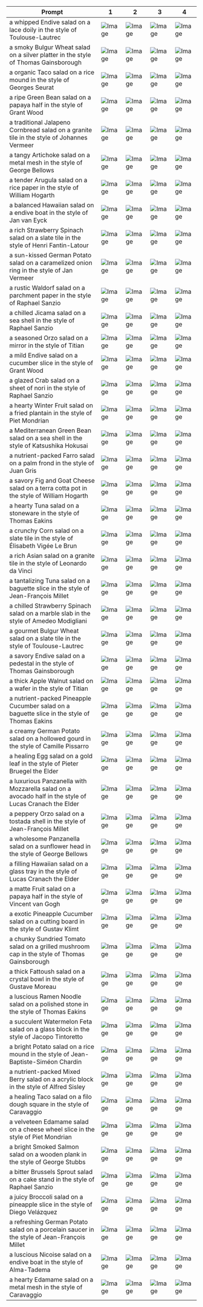 | Prompt | 1 | 2 | 3 | 4 |
|-|-|-|-|-|
| a whipped Endive salad on a lace doily in the style of Toulouse-Lautrec | ![Image](https://salad-benchmark-public-assets.s3.us-east-2.amazonaws.com/sdxl/fa2dbc2c-fded-439f-8e59-8e8058f9e619-0.jpg) | ![Image](https://salad-benchmark-public-assets.s3.us-east-2.amazonaws.com/sdxl/fa2dbc2c-fded-439f-8e59-8e8058f9e619-1.jpg) | ![Image](https://salad-benchmark-public-assets.s3.us-east-2.amazonaws.com/sdxl/fa2dbc2c-fded-439f-8e59-8e8058f9e619-2.jpg) | ![Image](https://salad-benchmark-public-assets.s3.us-east-2.amazonaws.com/sdxl/fa2dbc2c-fded-439f-8e59-8e8058f9e619-3.jpg) |
| a smoky Bulgur Wheat salad on a silver platter in the style of Thomas Gainsborough | ![Image](https://salad-benchmark-public-assets.s3.us-east-2.amazonaws.com/sdxl/e9ca810e-0c3b-4539-9ecf-404c0e80e07c-0.jpg) | ![Image](https://salad-benchmark-public-assets.s3.us-east-2.amazonaws.com/sdxl/e9ca810e-0c3b-4539-9ecf-404c0e80e07c-1.jpg) | ![Image](https://salad-benchmark-public-assets.s3.us-east-2.amazonaws.com/sdxl/e9ca810e-0c3b-4539-9ecf-404c0e80e07c-2.jpg) | ![Image](https://salad-benchmark-public-assets.s3.us-east-2.amazonaws.com/sdxl/e9ca810e-0c3b-4539-9ecf-404c0e80e07c-3.jpg) |
| a organic Taco salad on a rice mound in the style of Georges Seurat | ![Image](https://salad-benchmark-public-assets.s3.us-east-2.amazonaws.com/sdxl/4a6fef7c-aeb3-4170-a996-68639eb8dec8-0.jpg) | ![Image](https://salad-benchmark-public-assets.s3.us-east-2.amazonaws.com/sdxl/4a6fef7c-aeb3-4170-a996-68639eb8dec8-1.jpg) | ![Image](https://salad-benchmark-public-assets.s3.us-east-2.amazonaws.com/sdxl/4a6fef7c-aeb3-4170-a996-68639eb8dec8-2.jpg) | ![Image](https://salad-benchmark-public-assets.s3.us-east-2.amazonaws.com/sdxl/4a6fef7c-aeb3-4170-a996-68639eb8dec8-3.jpg) |
| a ripe Green Bean salad on a papaya half in the style of Grant Wood | ![Image](https://salad-benchmark-public-assets.s3.us-east-2.amazonaws.com/sdxl/a6563117-504b-4dc7-a2e2-41e64ab18369-0.jpg) | ![Image](https://salad-benchmark-public-assets.s3.us-east-2.amazonaws.com/sdxl/a6563117-504b-4dc7-a2e2-41e64ab18369-1.jpg) | ![Image](https://salad-benchmark-public-assets.s3.us-east-2.amazonaws.com/sdxl/a6563117-504b-4dc7-a2e2-41e64ab18369-2.jpg) | ![Image](https://salad-benchmark-public-assets.s3.us-east-2.amazonaws.com/sdxl/a6563117-504b-4dc7-a2e2-41e64ab18369-3.jpg) |
| a traditional Jalapeno Cornbread salad on a granite tile in the style of Johannes Vermeer | ![Image](https://salad-benchmark-public-assets.s3.us-east-2.amazonaws.com/sdxl/2d7af29c-6b70-490a-babc-20d1bac1cd77-0.jpg) | ![Image](https://salad-benchmark-public-assets.s3.us-east-2.amazonaws.com/sdxl/2d7af29c-6b70-490a-babc-20d1bac1cd77-1.jpg) | ![Image](https://salad-benchmark-public-assets.s3.us-east-2.amazonaws.com/sdxl/2d7af29c-6b70-490a-babc-20d1bac1cd77-2.jpg) | ![Image](https://salad-benchmark-public-assets.s3.us-east-2.amazonaws.com/sdxl/2d7af29c-6b70-490a-babc-20d1bac1cd77-3.jpg) |
| a tangy Artichoke salad on a metal mesh in the style of George Bellows | ![Image](https://salad-benchmark-public-assets.s3.us-east-2.amazonaws.com/sdxl/bd92ae5b-73a4-4266-b582-ed526c8c51b5-0.jpg) | ![Image](https://salad-benchmark-public-assets.s3.us-east-2.amazonaws.com/sdxl/bd92ae5b-73a4-4266-b582-ed526c8c51b5-1.jpg) | ![Image](https://salad-benchmark-public-assets.s3.us-east-2.amazonaws.com/sdxl/bd92ae5b-73a4-4266-b582-ed526c8c51b5-2.jpg) | ![Image](https://salad-benchmark-public-assets.s3.us-east-2.amazonaws.com/sdxl/bd92ae5b-73a4-4266-b582-ed526c8c51b5-3.jpg) |
| a tender Arugula salad on a rice paper in the style of William Hogarth | ![Image](https://salad-benchmark-public-assets.s3.us-east-2.amazonaws.com/sdxl/37b61a13-c627-470a-ae24-3ec065a40cf9-0.jpg) | ![Image](https://salad-benchmark-public-assets.s3.us-east-2.amazonaws.com/sdxl/37b61a13-c627-470a-ae24-3ec065a40cf9-1.jpg) | ![Image](https://salad-benchmark-public-assets.s3.us-east-2.amazonaws.com/sdxl/37b61a13-c627-470a-ae24-3ec065a40cf9-2.jpg) | ![Image](https://salad-benchmark-public-assets.s3.us-east-2.amazonaws.com/sdxl/37b61a13-c627-470a-ae24-3ec065a40cf9-3.jpg) |
| a balanced Hawaiian salad on a endive boat in the style of Jan van Eyck | ![Image](https://salad-benchmark-public-assets.s3.us-east-2.amazonaws.com/sdxl/5edd1943-71ee-4be4-bcc1-c79932cf93a4-0.jpg) | ![Image](https://salad-benchmark-public-assets.s3.us-east-2.amazonaws.com/sdxl/5edd1943-71ee-4be4-bcc1-c79932cf93a4-1.jpg) | ![Image](https://salad-benchmark-public-assets.s3.us-east-2.amazonaws.com/sdxl/5edd1943-71ee-4be4-bcc1-c79932cf93a4-2.jpg) | ![Image](https://salad-benchmark-public-assets.s3.us-east-2.amazonaws.com/sdxl/5edd1943-71ee-4be4-bcc1-c79932cf93a4-3.jpg) |
| a rich Strawberry Spinach salad on a slate tile in the style of Henri Fantin-Latour | ![Image](https://salad-benchmark-public-assets.s3.us-east-2.amazonaws.com/sdxl/2f0b32c4-e527-4082-8c74-034bd2f22212-0.jpg) | ![Image](https://salad-benchmark-public-assets.s3.us-east-2.amazonaws.com/sdxl/2f0b32c4-e527-4082-8c74-034bd2f22212-1.jpg) | ![Image](https://salad-benchmark-public-assets.s3.us-east-2.amazonaws.com/sdxl/2f0b32c4-e527-4082-8c74-034bd2f22212-2.jpg) | ![Image](https://salad-benchmark-public-assets.s3.us-east-2.amazonaws.com/sdxl/2f0b32c4-e527-4082-8c74-034bd2f22212-3.jpg) |
| a sun-kissed German Potato salad on a caramelized onion ring in the style of Jan Vermeer | ![Image](https://salad-benchmark-public-assets.s3.us-east-2.amazonaws.com/sdxl/6c1183cb-8773-4bdd-a46e-d2259e2da0a9-0.jpg) | ![Image](https://salad-benchmark-public-assets.s3.us-east-2.amazonaws.com/sdxl/6c1183cb-8773-4bdd-a46e-d2259e2da0a9-1.jpg) | ![Image](https://salad-benchmark-public-assets.s3.us-east-2.amazonaws.com/sdxl/6c1183cb-8773-4bdd-a46e-d2259e2da0a9-2.jpg) | ![Image](https://salad-benchmark-public-assets.s3.us-east-2.amazonaws.com/sdxl/6c1183cb-8773-4bdd-a46e-d2259e2da0a9-3.jpg) |
| a rustic Waldorf salad on a parchment paper in the style of Raphael Sanzio | ![Image](https://salad-benchmark-public-assets.s3.us-east-2.amazonaws.com/sdxl/da38939f-8e64-4fa8-aa6a-d9722297ee8c-0.jpg) | ![Image](https://salad-benchmark-public-assets.s3.us-east-2.amazonaws.com/sdxl/da38939f-8e64-4fa8-aa6a-d9722297ee8c-1.jpg) | ![Image](https://salad-benchmark-public-assets.s3.us-east-2.amazonaws.com/sdxl/da38939f-8e64-4fa8-aa6a-d9722297ee8c-2.jpg) | ![Image](https://salad-benchmark-public-assets.s3.us-east-2.amazonaws.com/sdxl/da38939f-8e64-4fa8-aa6a-d9722297ee8c-3.jpg) |
| a chilled Jicama salad on a sea shell in the style of Raphael Sanzio | ![Image](https://salad-benchmark-public-assets.s3.us-east-2.amazonaws.com/sdxl/8e83d5c0-f128-417f-a1cc-65b959a4c919-0.jpg) | ![Image](https://salad-benchmark-public-assets.s3.us-east-2.amazonaws.com/sdxl/8e83d5c0-f128-417f-a1cc-65b959a4c919-1.jpg) | ![Image](https://salad-benchmark-public-assets.s3.us-east-2.amazonaws.com/sdxl/8e83d5c0-f128-417f-a1cc-65b959a4c919-2.jpg) | ![Image](https://salad-benchmark-public-assets.s3.us-east-2.amazonaws.com/sdxl/8e83d5c0-f128-417f-a1cc-65b959a4c919-3.jpg) |
| a seasoned Orzo salad on a mirror in the style of Titian | ![Image](https://salad-benchmark-public-assets.s3.us-east-2.amazonaws.com/sdxl/a6046601-cea5-4a5a-8f7a-47ee8119ca70-0.jpg) | ![Image](https://salad-benchmark-public-assets.s3.us-east-2.amazonaws.com/sdxl/a6046601-cea5-4a5a-8f7a-47ee8119ca70-1.jpg) | ![Image](https://salad-benchmark-public-assets.s3.us-east-2.amazonaws.com/sdxl/a6046601-cea5-4a5a-8f7a-47ee8119ca70-2.jpg) | ![Image](https://salad-benchmark-public-assets.s3.us-east-2.amazonaws.com/sdxl/a6046601-cea5-4a5a-8f7a-47ee8119ca70-3.jpg) |
| a mild Endive salad on a cucumber slice in the style of Grant Wood | ![Image](https://salad-benchmark-public-assets.s3.us-east-2.amazonaws.com/sdxl/cdbb5cfc-d386-46b2-90c7-cddeadd5b352-0.jpg) | ![Image](https://salad-benchmark-public-assets.s3.us-east-2.amazonaws.com/sdxl/cdbb5cfc-d386-46b2-90c7-cddeadd5b352-1.jpg) | ![Image](https://salad-benchmark-public-assets.s3.us-east-2.amazonaws.com/sdxl/cdbb5cfc-d386-46b2-90c7-cddeadd5b352-2.jpg) | ![Image](https://salad-benchmark-public-assets.s3.us-east-2.amazonaws.com/sdxl/cdbb5cfc-d386-46b2-90c7-cddeadd5b352-3.jpg) |
| a glazed Crab salad on a sheet of nori in the style of Raphael Sanzio | ![Image](https://salad-benchmark-public-assets.s3.us-east-2.amazonaws.com/sdxl/7d95765f-ac6d-4612-a22d-aed05eec8a14-0.jpg) | ![Image](https://salad-benchmark-public-assets.s3.us-east-2.amazonaws.com/sdxl/7d95765f-ac6d-4612-a22d-aed05eec8a14-1.jpg) | ![Image](https://salad-benchmark-public-assets.s3.us-east-2.amazonaws.com/sdxl/7d95765f-ac6d-4612-a22d-aed05eec8a14-2.jpg) | ![Image](https://salad-benchmark-public-assets.s3.us-east-2.amazonaws.com/sdxl/7d95765f-ac6d-4612-a22d-aed05eec8a14-3.jpg) |
| a hearty Winter Fruit salad on a fried plantain in the style of Piet Mondrian | ![Image](https://salad-benchmark-public-assets.s3.us-east-2.amazonaws.com/sdxl/3a43c8e1-b344-4d6d-9aba-c096d05c922f-0.jpg) | ![Image](https://salad-benchmark-public-assets.s3.us-east-2.amazonaws.com/sdxl/3a43c8e1-b344-4d6d-9aba-c096d05c922f-1.jpg) | ![Image](https://salad-benchmark-public-assets.s3.us-east-2.amazonaws.com/sdxl/3a43c8e1-b344-4d6d-9aba-c096d05c922f-2.jpg) | ![Image](https://salad-benchmark-public-assets.s3.us-east-2.amazonaws.com/sdxl/3a43c8e1-b344-4d6d-9aba-c096d05c922f-3.jpg) |
| a Mediterranean Green Bean salad on a sea shell in the style of Katsushika Hokusai | ![Image](https://salad-benchmark-public-assets.s3.us-east-2.amazonaws.com/sdxl/c0e71018-5f7a-4f99-aa11-c8092917e17a-0.jpg) | ![Image](https://salad-benchmark-public-assets.s3.us-east-2.amazonaws.com/sdxl/c0e71018-5f7a-4f99-aa11-c8092917e17a-1.jpg) | ![Image](https://salad-benchmark-public-assets.s3.us-east-2.amazonaws.com/sdxl/c0e71018-5f7a-4f99-aa11-c8092917e17a-2.jpg) | ![Image](https://salad-benchmark-public-assets.s3.us-east-2.amazonaws.com/sdxl/c0e71018-5f7a-4f99-aa11-c8092917e17a-3.jpg) |
| a nutrient-packed Farro salad on a palm frond in the style of Juan Gris | ![Image](https://salad-benchmark-public-assets.s3.us-east-2.amazonaws.com/sdxl/ee8d7dc8-fefc-4da3-a3ac-03774851d958-0.jpg) | ![Image](https://salad-benchmark-public-assets.s3.us-east-2.amazonaws.com/sdxl/ee8d7dc8-fefc-4da3-a3ac-03774851d958-1.jpg) | ![Image](https://salad-benchmark-public-assets.s3.us-east-2.amazonaws.com/sdxl/ee8d7dc8-fefc-4da3-a3ac-03774851d958-2.jpg) | ![Image](https://salad-benchmark-public-assets.s3.us-east-2.amazonaws.com/sdxl/ee8d7dc8-fefc-4da3-a3ac-03774851d958-3.jpg) |
| a savory Fig and Goat Cheese salad on a terra cotta pot in the style of William Hogarth | ![Image](https://salad-benchmark-public-assets.s3.us-east-2.amazonaws.com/sdxl/0aac10a9-490d-4f64-95f3-63c334d3d01b-0.jpg) | ![Image](https://salad-benchmark-public-assets.s3.us-east-2.amazonaws.com/sdxl/0aac10a9-490d-4f64-95f3-63c334d3d01b-1.jpg) | ![Image](https://salad-benchmark-public-assets.s3.us-east-2.amazonaws.com/sdxl/0aac10a9-490d-4f64-95f3-63c334d3d01b-2.jpg) | ![Image](https://salad-benchmark-public-assets.s3.us-east-2.amazonaws.com/sdxl/0aac10a9-490d-4f64-95f3-63c334d3d01b-3.jpg) |
| a hearty Tuna salad on a stoneware in the style of Thomas Eakins | ![Image](https://salad-benchmark-public-assets.s3.us-east-2.amazonaws.com/sdxl/b6338cd5-9ab5-4a02-9db7-20495b2b7b6b-0.jpg) | ![Image](https://salad-benchmark-public-assets.s3.us-east-2.amazonaws.com/sdxl/b6338cd5-9ab5-4a02-9db7-20495b2b7b6b-1.jpg) | ![Image](https://salad-benchmark-public-assets.s3.us-east-2.amazonaws.com/sdxl/b6338cd5-9ab5-4a02-9db7-20495b2b7b6b-2.jpg) | ![Image](https://salad-benchmark-public-assets.s3.us-east-2.amazonaws.com/sdxl/b6338cd5-9ab5-4a02-9db7-20495b2b7b6b-3.jpg) |
| a crunchy Corn salad on a slate tile in the style of Élisabeth Vigée Le Brun | ![Image](https://salad-benchmark-public-assets.s3.us-east-2.amazonaws.com/sdxl/33b45e36-bb8f-47b8-ab07-6646938a7216-0.jpg) | ![Image](https://salad-benchmark-public-assets.s3.us-east-2.amazonaws.com/sdxl/33b45e36-bb8f-47b8-ab07-6646938a7216-1.jpg) | ![Image](https://salad-benchmark-public-assets.s3.us-east-2.amazonaws.com/sdxl/33b45e36-bb8f-47b8-ab07-6646938a7216-2.jpg) | ![Image](https://salad-benchmark-public-assets.s3.us-east-2.amazonaws.com/sdxl/33b45e36-bb8f-47b8-ab07-6646938a7216-3.jpg) |
| a rich Asian salad on a granite tile in the style of Leonardo da Vinci | ![Image](https://salad-benchmark-public-assets.s3.us-east-2.amazonaws.com/sdxl/5733ae15-af9b-40b4-bb3c-f7824bc024bc-0.jpg) | ![Image](https://salad-benchmark-public-assets.s3.us-east-2.amazonaws.com/sdxl/5733ae15-af9b-40b4-bb3c-f7824bc024bc-1.jpg) | ![Image](https://salad-benchmark-public-assets.s3.us-east-2.amazonaws.com/sdxl/5733ae15-af9b-40b4-bb3c-f7824bc024bc-2.jpg) | ![Image](https://salad-benchmark-public-assets.s3.us-east-2.amazonaws.com/sdxl/5733ae15-af9b-40b4-bb3c-f7824bc024bc-3.jpg) |
| a tantalizing Tuna salad on a baguette slice in the style of Jean-François Millet | ![Image](https://salad-benchmark-public-assets.s3.us-east-2.amazonaws.com/sdxl/968465f1-ab15-4b4d-b02b-3688182fc12a-0.jpg) | ![Image](https://salad-benchmark-public-assets.s3.us-east-2.amazonaws.com/sdxl/968465f1-ab15-4b4d-b02b-3688182fc12a-1.jpg) | ![Image](https://salad-benchmark-public-assets.s3.us-east-2.amazonaws.com/sdxl/968465f1-ab15-4b4d-b02b-3688182fc12a-2.jpg) | ![Image](https://salad-benchmark-public-assets.s3.us-east-2.amazonaws.com/sdxl/968465f1-ab15-4b4d-b02b-3688182fc12a-3.jpg) |
| a chilled Strawberry Spinach salad on a marble slab in the style of Amedeo Modigliani | ![Image](https://salad-benchmark-public-assets.s3.us-east-2.amazonaws.com/sdxl/2d0b3e84-2543-45a2-85ff-aa75b0ce9687-0.jpg) | ![Image](https://salad-benchmark-public-assets.s3.us-east-2.amazonaws.com/sdxl/2d0b3e84-2543-45a2-85ff-aa75b0ce9687-1.jpg) | ![Image](https://salad-benchmark-public-assets.s3.us-east-2.amazonaws.com/sdxl/2d0b3e84-2543-45a2-85ff-aa75b0ce9687-2.jpg) | ![Image](https://salad-benchmark-public-assets.s3.us-east-2.amazonaws.com/sdxl/2d0b3e84-2543-45a2-85ff-aa75b0ce9687-3.jpg) |
| a gourmet Bulgur Wheat salad on a slate tile in the style of Toulouse-Lautrec | ![Image](https://salad-benchmark-public-assets.s3.us-east-2.amazonaws.com/sdxl/ce8544e5-204d-4205-95f0-c216abdf1cb8-0.jpg) | ![Image](https://salad-benchmark-public-assets.s3.us-east-2.amazonaws.com/sdxl/ce8544e5-204d-4205-95f0-c216abdf1cb8-1.jpg) | ![Image](https://salad-benchmark-public-assets.s3.us-east-2.amazonaws.com/sdxl/ce8544e5-204d-4205-95f0-c216abdf1cb8-2.jpg) | ![Image](https://salad-benchmark-public-assets.s3.us-east-2.amazonaws.com/sdxl/ce8544e5-204d-4205-95f0-c216abdf1cb8-3.jpg) |
| a savory Endive salad on a pedestal in the style of Thomas Gainsborough | ![Image](https://salad-benchmark-public-assets.s3.us-east-2.amazonaws.com/sdxl/db32c62d-8362-4679-a6af-75f3e25b1f67-0.jpg) | ![Image](https://salad-benchmark-public-assets.s3.us-east-2.amazonaws.com/sdxl/db32c62d-8362-4679-a6af-75f3e25b1f67-1.jpg) | ![Image](https://salad-benchmark-public-assets.s3.us-east-2.amazonaws.com/sdxl/db32c62d-8362-4679-a6af-75f3e25b1f67-2.jpg) | ![Image](https://salad-benchmark-public-assets.s3.us-east-2.amazonaws.com/sdxl/db32c62d-8362-4679-a6af-75f3e25b1f67-3.jpg) |
| a thick Apple Walnut salad on a wafer in the style of Titian | ![Image](https://salad-benchmark-public-assets.s3.us-east-2.amazonaws.com/sdxl/f2830ece-2b03-4c60-9ce0-43b9d496aec3-0.jpg) | ![Image](https://salad-benchmark-public-assets.s3.us-east-2.amazonaws.com/sdxl/f2830ece-2b03-4c60-9ce0-43b9d496aec3-1.jpg) | ![Image](https://salad-benchmark-public-assets.s3.us-east-2.amazonaws.com/sdxl/f2830ece-2b03-4c60-9ce0-43b9d496aec3-2.jpg) | ![Image](https://salad-benchmark-public-assets.s3.us-east-2.amazonaws.com/sdxl/f2830ece-2b03-4c60-9ce0-43b9d496aec3-3.jpg) |
| a nutrient-packed Pineapple Cucumber salad on a baguette slice in the style of Thomas Eakins | ![Image](https://salad-benchmark-public-assets.s3.us-east-2.amazonaws.com/sdxl/7c6406cc-5495-4cdc-abe5-912be1da3f26-0.jpg) | ![Image](https://salad-benchmark-public-assets.s3.us-east-2.amazonaws.com/sdxl/7c6406cc-5495-4cdc-abe5-912be1da3f26-1.jpg) | ![Image](https://salad-benchmark-public-assets.s3.us-east-2.amazonaws.com/sdxl/7c6406cc-5495-4cdc-abe5-912be1da3f26-2.jpg) | ![Image](https://salad-benchmark-public-assets.s3.us-east-2.amazonaws.com/sdxl/7c6406cc-5495-4cdc-abe5-912be1da3f26-3.jpg) |
| a creamy German Potato salad on a hollowed gourd in the style of Camille Pissarro | ![Image](https://salad-benchmark-public-assets.s3.us-east-2.amazonaws.com/sdxl/e1a03bab-295c-4799-a8b5-c0707baac852-0.jpg) | ![Image](https://salad-benchmark-public-assets.s3.us-east-2.amazonaws.com/sdxl/e1a03bab-295c-4799-a8b5-c0707baac852-1.jpg) | ![Image](https://salad-benchmark-public-assets.s3.us-east-2.amazonaws.com/sdxl/e1a03bab-295c-4799-a8b5-c0707baac852-2.jpg) | ![Image](https://salad-benchmark-public-assets.s3.us-east-2.amazonaws.com/sdxl/e1a03bab-295c-4799-a8b5-c0707baac852-3.jpg) |
| a healing Egg salad on a gold leaf in the style of Pieter Bruegel the Elder | ![Image](https://salad-benchmark-public-assets.s3.us-east-2.amazonaws.com/sdxl/7c93c309-6fba-4ad8-9cbc-e3e603c24126-0.jpg) | ![Image](https://salad-benchmark-public-assets.s3.us-east-2.amazonaws.com/sdxl/7c93c309-6fba-4ad8-9cbc-e3e603c24126-1.jpg) | ![Image](https://salad-benchmark-public-assets.s3.us-east-2.amazonaws.com/sdxl/7c93c309-6fba-4ad8-9cbc-e3e603c24126-2.jpg) | ![Image](https://salad-benchmark-public-assets.s3.us-east-2.amazonaws.com/sdxl/7c93c309-6fba-4ad8-9cbc-e3e603c24126-3.jpg) |
| a luxurious Panzanella with Mozzarella salad on a avocado half in the style of Lucas Cranach the Elder | ![Image](https://salad-benchmark-public-assets.s3.us-east-2.amazonaws.com/sdxl/06e9a2d5-8b7f-4d88-a46d-320f08a92467-0.jpg) | ![Image](https://salad-benchmark-public-assets.s3.us-east-2.amazonaws.com/sdxl/06e9a2d5-8b7f-4d88-a46d-320f08a92467-1.jpg) | ![Image](https://salad-benchmark-public-assets.s3.us-east-2.amazonaws.com/sdxl/06e9a2d5-8b7f-4d88-a46d-320f08a92467-2.jpg) | ![Image](https://salad-benchmark-public-assets.s3.us-east-2.amazonaws.com/sdxl/06e9a2d5-8b7f-4d88-a46d-320f08a92467-3.jpg) |
| a peppery Orzo salad on a tostada shell in the style of Jean-François Millet | ![Image](https://salad-benchmark-public-assets.s3.us-east-2.amazonaws.com/sdxl/05a6afb8-7b6e-41fe-964e-5b88d9901b96-0.jpg) | ![Image](https://salad-benchmark-public-assets.s3.us-east-2.amazonaws.com/sdxl/05a6afb8-7b6e-41fe-964e-5b88d9901b96-1.jpg) | ![Image](https://salad-benchmark-public-assets.s3.us-east-2.amazonaws.com/sdxl/05a6afb8-7b6e-41fe-964e-5b88d9901b96-2.jpg) | ![Image](https://salad-benchmark-public-assets.s3.us-east-2.amazonaws.com/sdxl/05a6afb8-7b6e-41fe-964e-5b88d9901b96-3.jpg) |
| a wholesome Panzanella salad on a sunflower head in the style of George Bellows | ![Image](https://salad-benchmark-public-assets.s3.us-east-2.amazonaws.com/sdxl/83a4ef19-6f9a-4f46-9d73-4b492567f018-0.jpg) | ![Image](https://salad-benchmark-public-assets.s3.us-east-2.amazonaws.com/sdxl/83a4ef19-6f9a-4f46-9d73-4b492567f018-1.jpg) | ![Image](https://salad-benchmark-public-assets.s3.us-east-2.amazonaws.com/sdxl/83a4ef19-6f9a-4f46-9d73-4b492567f018-2.jpg) | ![Image](https://salad-benchmark-public-assets.s3.us-east-2.amazonaws.com/sdxl/83a4ef19-6f9a-4f46-9d73-4b492567f018-3.jpg) |
| a filling Hawaiian salad on a glass tray in the style of Lucas Cranach the Elder | ![Image](https://salad-benchmark-public-assets.s3.us-east-2.amazonaws.com/sdxl/1c09ee60-2e0d-47c0-885e-a53ccf7e5806-0.jpg) | ![Image](https://salad-benchmark-public-assets.s3.us-east-2.amazonaws.com/sdxl/1c09ee60-2e0d-47c0-885e-a53ccf7e5806-1.jpg) | ![Image](https://salad-benchmark-public-assets.s3.us-east-2.amazonaws.com/sdxl/1c09ee60-2e0d-47c0-885e-a53ccf7e5806-2.jpg) | ![Image](https://salad-benchmark-public-assets.s3.us-east-2.amazonaws.com/sdxl/1c09ee60-2e0d-47c0-885e-a53ccf7e5806-3.jpg) |
| a matte Fruit salad on a papaya half in the style of Vincent van Gogh | ![Image](https://salad-benchmark-public-assets.s3.us-east-2.amazonaws.com/sdxl/bf5dc55d-d211-46e6-883a-5a2ca60ee939-0.jpg) | ![Image](https://salad-benchmark-public-assets.s3.us-east-2.amazonaws.com/sdxl/bf5dc55d-d211-46e6-883a-5a2ca60ee939-1.jpg) | ![Image](https://salad-benchmark-public-assets.s3.us-east-2.amazonaws.com/sdxl/bf5dc55d-d211-46e6-883a-5a2ca60ee939-2.jpg) | ![Image](https://salad-benchmark-public-assets.s3.us-east-2.amazonaws.com/sdxl/bf5dc55d-d211-46e6-883a-5a2ca60ee939-3.jpg) |
| a exotic Pineapple Cucumber salad on a cutting board in the style of Gustav Klimt | ![Image](https://salad-benchmark-public-assets.s3.us-east-2.amazonaws.com/sdxl/73eec567-acdf-42b5-a519-9ec1e71c312b-0.jpg) | ![Image](https://salad-benchmark-public-assets.s3.us-east-2.amazonaws.com/sdxl/73eec567-acdf-42b5-a519-9ec1e71c312b-1.jpg) | ![Image](https://salad-benchmark-public-assets.s3.us-east-2.amazonaws.com/sdxl/73eec567-acdf-42b5-a519-9ec1e71c312b-2.jpg) | ![Image](https://salad-benchmark-public-assets.s3.us-east-2.amazonaws.com/sdxl/73eec567-acdf-42b5-a519-9ec1e71c312b-3.jpg) |
| a chunky Sundried Tomato salad on a grilled mushroom cap in the style of Thomas Gainsborough | ![Image](https://salad-benchmark-public-assets.s3.us-east-2.amazonaws.com/sdxl/10e89971-9560-4614-9971-cacceec3e622-0.jpg) | ![Image](https://salad-benchmark-public-assets.s3.us-east-2.amazonaws.com/sdxl/10e89971-9560-4614-9971-cacceec3e622-1.jpg) | ![Image](https://salad-benchmark-public-assets.s3.us-east-2.amazonaws.com/sdxl/10e89971-9560-4614-9971-cacceec3e622-2.jpg) | ![Image](https://salad-benchmark-public-assets.s3.us-east-2.amazonaws.com/sdxl/10e89971-9560-4614-9971-cacceec3e622-3.jpg) |
| a thick Fattoush salad on a crystal bowl in the style of Gustave Moreau | ![Image](https://salad-benchmark-public-assets.s3.us-east-2.amazonaws.com/sdxl/a8fc7b62-85cb-4f65-9da0-e5a93d761cfd-0.jpg) | ![Image](https://salad-benchmark-public-assets.s3.us-east-2.amazonaws.com/sdxl/a8fc7b62-85cb-4f65-9da0-e5a93d761cfd-1.jpg) | ![Image](https://salad-benchmark-public-assets.s3.us-east-2.amazonaws.com/sdxl/a8fc7b62-85cb-4f65-9da0-e5a93d761cfd-2.jpg) | ![Image](https://salad-benchmark-public-assets.s3.us-east-2.amazonaws.com/sdxl/a8fc7b62-85cb-4f65-9da0-e5a93d761cfd-3.jpg) |
| a luscious Ramen Noodle salad on a polished stone in the style of Thomas Eakins | ![Image](https://salad-benchmark-public-assets.s3.us-east-2.amazonaws.com/sdxl/b5eef193-9b5e-4216-a730-413fbd18b836-0.jpg) | ![Image](https://salad-benchmark-public-assets.s3.us-east-2.amazonaws.com/sdxl/b5eef193-9b5e-4216-a730-413fbd18b836-1.jpg) | ![Image](https://salad-benchmark-public-assets.s3.us-east-2.amazonaws.com/sdxl/b5eef193-9b5e-4216-a730-413fbd18b836-2.jpg) | ![Image](https://salad-benchmark-public-assets.s3.us-east-2.amazonaws.com/sdxl/b5eef193-9b5e-4216-a730-413fbd18b836-3.jpg) |
| a succulent Watermelon Feta salad on a glass block in the style of Jacopo Tintoretto | ![Image](https://salad-benchmark-public-assets.s3.us-east-2.amazonaws.com/sdxl/87ef1299-f93a-4bf7-9efe-8e76f1c017a8-0.jpg) | ![Image](https://salad-benchmark-public-assets.s3.us-east-2.amazonaws.com/sdxl/87ef1299-f93a-4bf7-9efe-8e76f1c017a8-1.jpg) | ![Image](https://salad-benchmark-public-assets.s3.us-east-2.amazonaws.com/sdxl/87ef1299-f93a-4bf7-9efe-8e76f1c017a8-2.jpg) | ![Image](https://salad-benchmark-public-assets.s3.us-east-2.amazonaws.com/sdxl/87ef1299-f93a-4bf7-9efe-8e76f1c017a8-3.jpg) |
| a bright Potato salad on a rice mound in the style of Jean-Baptiste-Siméon Chardin | ![Image](https://salad-benchmark-public-assets.s3.us-east-2.amazonaws.com/sdxl/7886f8cf-9b5d-41aa-b43d-d9c36b795177-0.jpg) | ![Image](https://salad-benchmark-public-assets.s3.us-east-2.amazonaws.com/sdxl/7886f8cf-9b5d-41aa-b43d-d9c36b795177-1.jpg) | ![Image](https://salad-benchmark-public-assets.s3.us-east-2.amazonaws.com/sdxl/7886f8cf-9b5d-41aa-b43d-d9c36b795177-2.jpg) | ![Image](https://salad-benchmark-public-assets.s3.us-east-2.amazonaws.com/sdxl/7886f8cf-9b5d-41aa-b43d-d9c36b795177-3.jpg) |
| a nutrient-packed Mixed Berry salad on a acrylic block in the style of Alfred Sisley | ![Image](https://salad-benchmark-public-assets.s3.us-east-2.amazonaws.com/sdxl/7a762a66-1514-410d-9e7e-1f4e4abc9c45-0.jpg) | ![Image](https://salad-benchmark-public-assets.s3.us-east-2.amazonaws.com/sdxl/7a762a66-1514-410d-9e7e-1f4e4abc9c45-1.jpg) | ![Image](https://salad-benchmark-public-assets.s3.us-east-2.amazonaws.com/sdxl/7a762a66-1514-410d-9e7e-1f4e4abc9c45-2.jpg) | ![Image](https://salad-benchmark-public-assets.s3.us-east-2.amazonaws.com/sdxl/7a762a66-1514-410d-9e7e-1f4e4abc9c45-3.jpg) |
| a healing Taco salad on a filo dough square in the style of Caravaggio | ![Image](https://salad-benchmark-public-assets.s3.us-east-2.amazonaws.com/sdxl/58b83a04-6c19-4392-b6a2-edbff7f0554d-0.jpg) | ![Image](https://salad-benchmark-public-assets.s3.us-east-2.amazonaws.com/sdxl/58b83a04-6c19-4392-b6a2-edbff7f0554d-1.jpg) | ![Image](https://salad-benchmark-public-assets.s3.us-east-2.amazonaws.com/sdxl/58b83a04-6c19-4392-b6a2-edbff7f0554d-2.jpg) | ![Image](https://salad-benchmark-public-assets.s3.us-east-2.amazonaws.com/sdxl/58b83a04-6c19-4392-b6a2-edbff7f0554d-3.jpg) |
| a velveteen Edamame salad on a cheese wheel slice in the style of Piet Mondrian | ![Image](https://salad-benchmark-public-assets.s3.us-east-2.amazonaws.com/sdxl/c6587bad-1e60-4e07-ad8d-f7ca2a50cae1-0.jpg) | ![Image](https://salad-benchmark-public-assets.s3.us-east-2.amazonaws.com/sdxl/c6587bad-1e60-4e07-ad8d-f7ca2a50cae1-1.jpg) | ![Image](https://salad-benchmark-public-assets.s3.us-east-2.amazonaws.com/sdxl/c6587bad-1e60-4e07-ad8d-f7ca2a50cae1-2.jpg) | ![Image](https://salad-benchmark-public-assets.s3.us-east-2.amazonaws.com/sdxl/c6587bad-1e60-4e07-ad8d-f7ca2a50cae1-3.jpg) |
| a bright Smoked Salmon salad on a wooden plank in the style of George Stubbs | ![Image](https://salad-benchmark-public-assets.s3.us-east-2.amazonaws.com/sdxl/b3232ae7-5fb9-4ae2-b93f-234226a7b0d1-0.jpg) | ![Image](https://salad-benchmark-public-assets.s3.us-east-2.amazonaws.com/sdxl/b3232ae7-5fb9-4ae2-b93f-234226a7b0d1-1.jpg) | ![Image](https://salad-benchmark-public-assets.s3.us-east-2.amazonaws.com/sdxl/b3232ae7-5fb9-4ae2-b93f-234226a7b0d1-2.jpg) | ![Image](https://salad-benchmark-public-assets.s3.us-east-2.amazonaws.com/sdxl/b3232ae7-5fb9-4ae2-b93f-234226a7b0d1-3.jpg) |
| a bitter Brussels Sprout salad on a cake stand in the style of Raphael Sanzio | ![Image](https://salad-benchmark-public-assets.s3.us-east-2.amazonaws.com/sdxl/56bd7341-6532-4726-9a3a-313bd860918b-0.jpg) | ![Image](https://salad-benchmark-public-assets.s3.us-east-2.amazonaws.com/sdxl/56bd7341-6532-4726-9a3a-313bd860918b-1.jpg) | ![Image](https://salad-benchmark-public-assets.s3.us-east-2.amazonaws.com/sdxl/56bd7341-6532-4726-9a3a-313bd860918b-2.jpg) | ![Image](https://salad-benchmark-public-assets.s3.us-east-2.amazonaws.com/sdxl/56bd7341-6532-4726-9a3a-313bd860918b-3.jpg) |
| a juicy Broccoli salad on a pineapple slice in the style of Diego Velázquez | ![Image](https://salad-benchmark-public-assets.s3.us-east-2.amazonaws.com/sdxl/07816d8d-5ac5-4078-b799-004232b519ff-0.jpg) | ![Image](https://salad-benchmark-public-assets.s3.us-east-2.amazonaws.com/sdxl/07816d8d-5ac5-4078-b799-004232b519ff-1.jpg) | ![Image](https://salad-benchmark-public-assets.s3.us-east-2.amazonaws.com/sdxl/07816d8d-5ac5-4078-b799-004232b519ff-2.jpg) | ![Image](https://salad-benchmark-public-assets.s3.us-east-2.amazonaws.com/sdxl/07816d8d-5ac5-4078-b799-004232b519ff-3.jpg) |
| a refreshing German Potato salad on a porcelain saucer in the style of Jean-François Millet | ![Image](https://salad-benchmark-public-assets.s3.us-east-2.amazonaws.com/sdxl/eda1f775-21c4-405c-b4f2-05344e19116a-0.jpg) | ![Image](https://salad-benchmark-public-assets.s3.us-east-2.amazonaws.com/sdxl/eda1f775-21c4-405c-b4f2-05344e19116a-1.jpg) | ![Image](https://salad-benchmark-public-assets.s3.us-east-2.amazonaws.com/sdxl/eda1f775-21c4-405c-b4f2-05344e19116a-2.jpg) | ![Image](https://salad-benchmark-public-assets.s3.us-east-2.amazonaws.com/sdxl/eda1f775-21c4-405c-b4f2-05344e19116a-3.jpg) |
| a luscious Nicoise salad on a endive boat in the style of Alma-Tadema | ![Image](https://salad-benchmark-public-assets.s3.us-east-2.amazonaws.com/sdxl/eb715359-1f61-40aa-b90f-a04589751948-0.jpg) | ![Image](https://salad-benchmark-public-assets.s3.us-east-2.amazonaws.com/sdxl/eb715359-1f61-40aa-b90f-a04589751948-1.jpg) | ![Image](https://salad-benchmark-public-assets.s3.us-east-2.amazonaws.com/sdxl/eb715359-1f61-40aa-b90f-a04589751948-2.jpg) | ![Image](https://salad-benchmark-public-assets.s3.us-east-2.amazonaws.com/sdxl/eb715359-1f61-40aa-b90f-a04589751948-3.jpg) |
| a hearty Edamame salad on a metal mesh in the style of Caravaggio | ![Image](https://salad-benchmark-public-assets.s3.us-east-2.amazonaws.com/sdxl/d98ba995-fa3a-481e-9722-3cf08a47c755-0.jpg) | ![Image](https://salad-benchmark-public-assets.s3.us-east-2.amazonaws.com/sdxl/d98ba995-fa3a-481e-9722-3cf08a47c755-1.jpg) | ![Image](https://salad-benchmark-public-assets.s3.us-east-2.amazonaws.com/sdxl/d98ba995-fa3a-481e-9722-3cf08a47c755-2.jpg) | ![Image](https://salad-benchmark-public-assets.s3.us-east-2.amazonaws.com/sdxl/d98ba995-fa3a-481e-9722-3cf08a47c755-3.jpg) |
